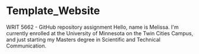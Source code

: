 # Template_Website
WRIT 5662 - GitHub repository assignment
Hello, name is Melissa.  I'm currently enrolled at the University of Minnesota on the Twin Cities Campus, and just starting my Masters degree in Scientific and Technical Communication.  
